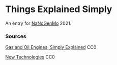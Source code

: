 # Things Explained Simply

An entry for [NaNoGenMo](https://nanogenmo.github.io/) 2021.


### Sources

[Gas and Oil Engines, Simply Explained](https://www.gutenberg.org/ebooks/27286) CC0

[New Technologies](https://github.com/dariusk/corpora/blob/master/data/technology/new_technologies.json) CC0
